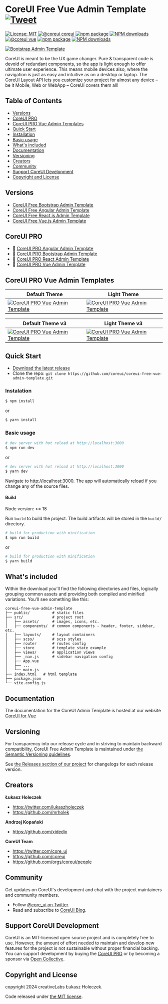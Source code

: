 # CoreUI Free Vue Admin Template [![Tweet](https://img.shields.io/twitter/url/http/shields.io.svg?style=social&logo=twitter)](https://twitter.com/intent/tweet?text=CoreUI%20-%20Free%Vue%204%20Admin%20Template%20&url=https://coreui.io&hashtags=bootstrap,admin,template,dashboard,panel,free,angular,react,vue)

[![License: MIT](https://img.shields.io/badge/License-MIT-yellow.svg?style=flat-square)](https://opensource.org/licenses/MIT)
[![@coreui coreui](https://img.shields.io/badge/@coreui%20-coreui-lightgrey.svg?style=flat-square)](https://github.com/coreui/coreui)
[![npm package][npm-coreui-badge]][npm-coreui]
[![NPM downloads][npm-coreui-download]][npm-coreui]
[![@coreui vue](https://img.shields.io/badge/@coreui%20-vue-lightgrey.svg?style=flat-square)](https://github.com/coreui/vue)
[![npm package][npm-coreui-vue-badge]][npm-coreui-vue]
[![NPM downloads][npm-coreui-vue-download]][npm-coreui-vue]  

[npm-coreui]: https://www.npmjs.com/package/@coreui/coreui
[npm-coreui-badge]: https://img.shields.io/npm/v/@coreui/coreui.png?style=flat-square
[npm-coreui-download]: https://img.shields.io/npm/dm/@coreui/coreui.svg?style=flat-square
[npm-coreui-vue]: https://www.npmjs.com/package/@coreui/vue
[npm-coreui-vue-badge]: https://img.shields.io/npm/v/@coreui/vue.png?style=flat-square
[npm-coreui-vue-download]: https://img.shields.io/npm/dm/@coreui/vue.svg?style=flat-square
[npm]: https://www.npmjs.com/package/@coreui/vue

[![Bootstrap Admin Template](https://assets.coreui.io/products/coreui-free-bootstrap-admin-template-light-dark.webp)](https://coreui.io/product/free-react-admin-template/)

CoreUI is meant to be the UX game changer. Pure & transparent code is devoid of redundant components, so the app is light enough to offer ultimate user experience. This means mobile devices also, where the navigation is just as easy and intuitive as on a desktop or laptop. The CoreUI Layout API lets you customize your project for almost any device – be it Mobile, Web or WebApp – CoreUI covers them all!

## Table of Contents

* [Versions](#versions)
* [CoreUI PRO](#coreui-pro)
* [CoreUI PRO Vue Admin Templates](#coreui-pro-vue-admin-templates)
* [Quick Start](#quick-start)
* [Installation](#installation)
* [Basic usage](#basic-usage)
* [What's included](#whats-included)
* [Documentation](#documentation)
* [Versioning](#versioning)
* [Creators](#creators)
* [Community](#community)
* [Support CoreUI Development](#support-coreui-development)
* [Copyright and License](#copyright-and-license)

## Versions

* [CoreUI Free Bootstrap Admin Template](https://github.com/coreui/coreui-free-bootstrap-admin-template)
* [CoreUI Free Angular Admin Template](https://github.com/coreui/coreui-free-angular-admin-template)
* [CoreUI Free React.js Admin Template](https://github.com/coreui/coreui-free-react-admin-template)
* [CoreUI Free Vue.js Admin Template](https://github.com/coreui/coreui-free-vue-admin-template)

## CoreUI PRO

* 💪  [CoreUI PRO Angular Admin Template](https://coreui.io/product/angular-dashboard-template/)
* 💪  [CoreUI PRO Bootstrap Admin Template](https://coreui.io/product/bootstrap-dashboard-template/)
* 💪  [CoreUI PRO React Admin Template](https://coreui.io/product/react-dashboard-template/)
* 💪  [CoreUI PRO Vue Admin Template](https://coreui.io/product/vue-dashboard-template/)

## CoreUI PRO Vue Admin Templates

| Default Theme | Light Theme |
| --- | --- |
| [![CoreUI PRO Vue Admin Template](https://coreui.io/images/templates/coreui_pro_default_light_dark.webp)](https://coreui.io/product/vue-dashboard-template/?theme=default) | [![CoreUI PRO Vue Admin Template](https://coreui.io/images/templates/coreui_pro_light_light_dark.webp)](https://coreui.io/product/vue-dashboard-template/?theme=light)|

| Default Theme v3 | Light Theme v3 |
| --- | --- |
| [![CoreUI PRO Vue Admin Template](https://coreui.io/images/templates/coreui_pro_default_v3_light_dark.webp)](https://coreui.io/product/vue-dashboard-template/?theme=default-v3) | [![CoreUI PRO Vue Admin Template](https://coreui.io/images/templates/coreui_pro_light_v3_light_dark.webp)](https://coreui.io/product/vue-dashboard-template/?theme=light)|

## Quick Start

- [Download the latest release](https://github.com/coreui/coreui-free-vue-admin-template/archive/refs/heads/main.zip)
- Clone the repo: `git clone https://github.com/coreui/coreui-free-vue-admin-template.git`

### Instalation

``` bash
$ npm install
```

or

``` bash
$ yarn install
```

### Basic usage

``` bash
# dev server with hot reload at http://localhost:3000
$ npm run dev
```

or 

``` bash
# dev server with hot reload at http://localhost:3000
$ yarn dev
```

Navigate to [http://localhost:3000](http://localhost:3000). The app will automatically reload if you change any of the source files.

#### Build

Node version: >= 18

Run `build` to build the project. The build artifacts will be stored in the `build/` directory.

```bash
# build for production with minification
$ npm run build
```

or

```bash
# build for production with minification
$ yarn build
```

## What's included

Within the download you'll find the following directories and files, logically grouping common assets and providing both compiled and minified variations. You'll see something like this:

```
coreui-free-vue-admin-template
├── public/          # static files
├── src/             # project root
│   ├── assets/      # images, icons, etc.
│   ├── components/  # common components - header, footer, sidebar, etc.
│   ├── layouts/     # layout containers
│   ├── scss/        # scss styles
│   ├── router       # routes config
│   ├── store        # template state example 
│   ├── views/       # application views
│   ├── _nav.js      # sidebar navigation config
│   ├── App.vue
│   ├── ...
│   └── main.js
├── index.html   # html template
├── package.json
└── vite.config.js
```

## Documentation

The documentation for the CoreUI Admin Template is hosted at our website [CoreUI for Vue](https://coreui.io/vue/docs/templates/installation.html)

## Versioning

For transparency into our release cycle and in striving to maintain backward compatibility, CoreUI Free Admin Template is maintained under [the Semantic Versioning guidelines](http://semver.org/).

See [the Releases section of our project](https://github.com/coreui/coreui-free-vue-admin-template/releases) for changelogs for each release version.

## Creators

**Łukasz Holeczek**

* <https://twitter.com/lukaszholeczek>
* <https://github.com/mrholek>

**Andrzej Kopański**

* <https://github.com/xidedix>

**CoreUI Team**

* <https://twitter.com/core_ui>
* <https://github.com/coreui>
* <https://github.com/orgs/coreui/people>

## Community

Get updates on CoreUI's development and chat with the project maintainers and community members.

- Follow [@core_ui on Twitter](https://twitter.com/core_ui).
- Read and subscribe to [CoreUI Blog](https://coreui.io/blog/).

## Support CoreUI Development

CoreUI is an MIT-licensed open source project and is completely free to use. However, the amount of effort needed to maintain and develop new features for the project is not sustainable without proper financial backing. You can support development by buying the [CoreUI PRO](https://coreui.io/pricing/?framework=vue&src=github-coreui-free-vue-admin-template) or by becoming a sponsor via [Open Collective](https://opencollective.com/coreui/).

## Copyright and License

copyright 2024 creativeLabs Łukasz Holeczek.   

Code released under [the MIT license](https://github.com/coreui/coreui-free-react-admin-template/blob/main/LICENSE).
